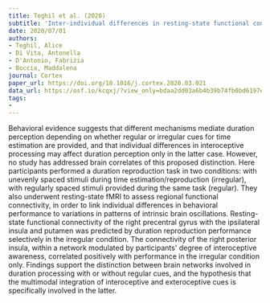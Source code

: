```yaml
---
title: Teghil et al. (2020)
subtitle: 'Inter-individual differences in resting-state functional connectivity are linked to interval timing in irregular contexts'
date: 2020/07/01
authors:
- Teghil, Alice
- Di Vita, Antonella
- D'Antonio, Fabrizia
- Boccia, Maddalena
journal: Cortex
paper_url: https://doi.org/10.1016/j.cortex.2020.03.021
data_url: https://osf.io/kcqxj/?view_only=bdaa2dd03a6b4b39b74fb0bd6197e48e
tags:
- 
---
```


Behavioral evidence suggests that different mechanisms mediate duration perception depending on whether regular or irregular cues for time estimation are provided, and that individual differences in interoceptive processing may affect duration perception only in the latter case. However, no study has addressed brain correlates of this proposed distinction. Here participants performed a duration reproduction task in two conditions: with unevenly spaced stimuli during time estimation/reproduction (irregular), with regularly spaced stimuli provided during the same task (regular). They also underwent resting-state fMRI to assess regional functional connectivity, in order to link individual differences in behavioral performance to variations in patterns of intrinsic brain oscillations. Resting-state functional connectivity of the right precentral gyrus with the ipsilateral insula and putamen was predicted by duration reproduction performance selectively in the irregular condition. The connectivity of the right posterior insula, within a network modulated by participants' degree of interoceptive awareness, correlated positively with performance in the irregular condition only. Findings support the distinction between brain networks involved in duration processing with or without regular cues, and the hypothesis that the multimodal integration of interoceptive and exteroceptive cues is specifically involved in the latter.
